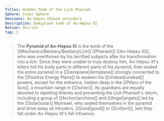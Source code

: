```yaml
---
Titles: Hidden Tomb of the Lich Pharaoh
Sphere: Inner Sphere
Denizens: An-Hepsu XIGood outsiders
Description: Demiplane tomb of An-Hepsu XI
Nation: Osirion
tag: 🌌
---
```


> The **Pyramid of An-Hepsu XI** is the tomb of the [[Mechanics/Bestiary/Bestiary/Lich]] [[Pharaoh]] [[An-Hepsu XI]], who was overthrown by his terrified subjects after his transformation into a lich. Since they were unable to truly destroy him, An-Hepsu XI's killers hid his body parts in different parts of his pyramid, then sealed the entire pyramid in a [[Demiplane|demiplane]] strongly connected to the [[Positive Energy Plane]] to weaken his [[Undead|undead]] powers, except for the entrance, hidden deep in the [[Pillars of the Sun]], a mountain range in [[Osirion]]. Its guardians are equally devoted to repelling thieves and preventing the Lich Pharaoh's return, including a group of [[Archon|archons]] and [[Angel|angels]] led by the [[Solar|solar]] Mytreael, who sealed themselves in the pyramid and drive away all intruders, [[Good|good]] or [[Evil|evil]], lest they fall under An-Hepsu XI's fell influence.









